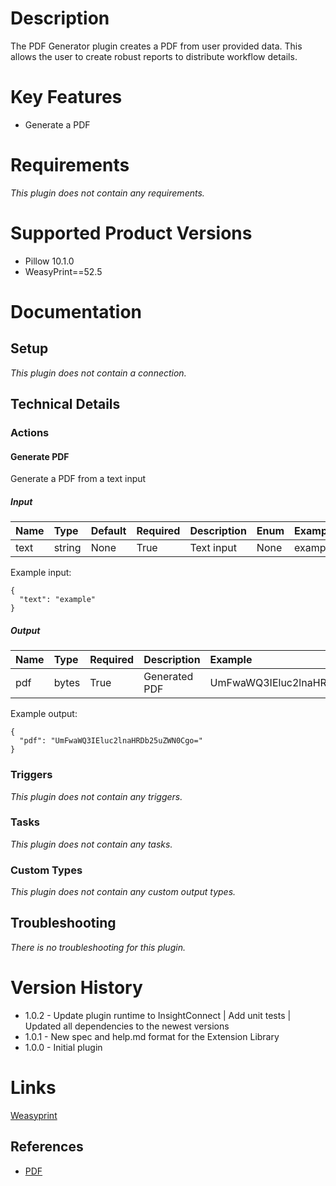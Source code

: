 # Description

The PDF Generator plugin creates a PDF from user provided data. This allows the user to create robust 
reports to distribute workflow details.

# Key Features

* Generate a PDF

# Requirements
  
*This plugin does not contain any requirements.*

# Supported Product Versions
  
* Pillow 10.1.0  
* WeasyPrint==52.5

# Documentation

## Setup
  
*This plugin does not contain a connection.*

## Technical Details

### Actions


#### Generate PDF
  
Generate a PDF from a text input

##### Input

|Name|Type|Default|Required|Description|Enum|Example|
| :--- | :--- | :--- | :--- | :--- | :--- | :--- |
|text|string|None|True|Text input|None|example|
  
Example input:

```
{
  "text": "example"
}
```

##### Output

|Name|Type|Required|Description|Example|
| :--- | :--- | :--- | :--- | :--- |
|pdf|bytes|True|Generated PDF|UmFwaWQ3IEluc2lnaHRDb25uZWN0Cgo=|
  
Example output:

```
{
  "pdf": "UmFwaWQ3IEluc2lnaHRDb25uZWN0Cgo="
}
```
### Triggers
  
*This plugin does not contain any triggers.*
### Tasks
  
*This plugin does not contain any tasks.*

### Custom Types
  
*This plugin does not contain any custom output types.*

## Troubleshooting
  
*There is no troubleshooting for this plugin.*

# Version History

* 1.0.2 - Update plugin runtime to InsightConnect | Add unit tests | Updated all dependencies to the newest versions
* 1.0.1 - New spec and help.md format for the Extension Library
* 1.0.0 - Initial plugin

# Links

[Weasyprint](https://doc.courtbouillon.org/weasyprint/stable/)

## References

* [PDF](https://en.wikipedia.org/wiki/Portable_Document_Format)

